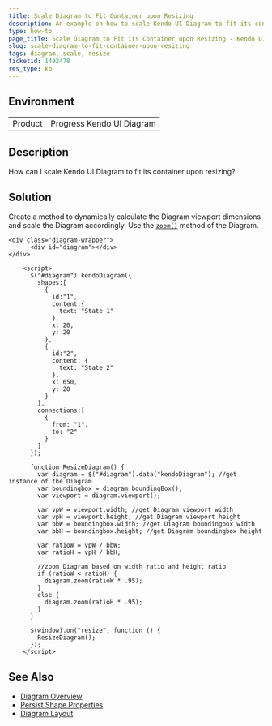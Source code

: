 ```yaml
---
title: Scale Diagram to Fit Container upon Resizing
description: An example on how to scale Kendo UI Diagram to fit its container upon resizing
type: how-to
page_title: Scale Diagram to Fit its Container upon Resizing - Kendo UI Diagram for jQuery
slug: scale-diagram-to-fit-container-upon-resizing
tags: diagram, scale, resize
ticketid: 1492478
res_type: kb
---
```


## Environment

<table>
	<tr>
		<td>Product</td>
		<td>Progress Kendo UI Diagram</td>
	</tr>
</table>


## Description

How can I scale Kendo UI Diagram to fit its container upon resizing?

## Solution

Create a method to dynamically calculate the Diagram viewport dimensions and scale the Diagram accordingly. Use the [`zoom()`](/api/javascript/dataviz/ui/diagram/methods/zoom) method of the Diagram.

```dojo
<div class="diagram-wrapper">
      <div id="diagram"></div>
</div>

    <script>
      $("#diagram").kendoDiagram({
        shapes:[
          {
            id:"1",
            content:{
              text: "State 1"
            },
            x: 20,
            y: 20
          },
          {
            id:"2",
            content: {
              text: "State 2"
            },
            x: 650,
            y: 20
          }
        ],
        connections:[
          {
            from: "1",
            to: "2"
          }
        ]
      });

      function ResizeDiagram() {
        var diagram = $("#diagram").data("kendoDiagram"); //get instance of the Diagram
        var boundingbox = diagram.boundingBox();
        var viewport = diagram.viewport();

        var vpW = viewport.width; //get Diagram viewport width
        var vpH = viewport.height; //get Diagram viewport height
        var bbW = boundingbox.width; //get Diagram boundingbox width
        var bbH = boundingbox.height; //get Diagram boundingbox height

        var ratioW = vpW / bbW;
        var ratioH = vpH / bbH;
        
        //zoom Diagram based on width ratio and height ratio
        if (ratioW < ratioH) {
          diagram.zoom(ratioW * .95);
        }
        else {
          diagram.zoom(ratioH * .95);
        }
      }

      $(window).on("resize", function () {
        ResizeDiagram();
      });
    </script>
```
## See Also

* [Diagram Overview](https://docs.telerik.com/kendo-ui/controls/diagrams-and-maps/diagram/overview)
* [Persist Shape Properties](https://docs.telerik.com/kendo-ui/controls/diagrams-and-maps/diagram/how-to/persist-shape-properties)
* [Diagram Layout](https://docs.telerik.com/kendo-ui/controls/diagrams-and-maps/diagram/layout)
